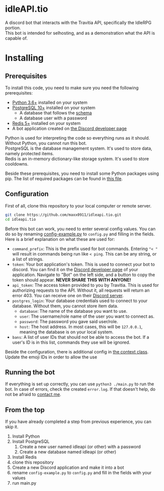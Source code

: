 # idleAPI.tio
A discord bot that interacts with the Travitia API, specifically the IdleRPG portion.  
This bot is intended for selhosting, and as a demonstration what the API is capable of.

# Installing 
## Prerequisites
To install this code, you need to make sure you need the following prerequisites:
- [Python 3.6+](https://www.python.org/downloads/) installed on your system
- [PostgreSQL 10+](https://www.postgresql.org/download/) installed on your system
  - A database that follows the [schema](./schema.sql)
  - A database user with a password
- [Redis 5+](https://redis.io/download) installed on your system
- A bot application created on [the Discord developer page](https://discordapp.com/developers/applications)

Python is used for interpreting the code so everything runs as it should. Without Python, you cannot run this bot.  
PostgreSQL is the database management system. It's used to store data, namely protected items.  
Redis is an in-memory dictionary-like storage system. It's used to store cooldowns.  

Beside these prerequisites, you need to install some Python packages using pip. The list of required packages can be found in [this file](./requirements.txt).

## Configuration
First of all, clone this repository to your local computer or remote server.
```sh
git clone https://github.com/maxx0911/idleapi.tio.git
cd idleapi.tio
```

Before this bot can work, you need to enter several config values. You can do so by renaming [config-example.py](./config-example.py) to `config.py` and filling in the fields.  
Here is a brief explanation on what these are used for:
- `command_prefix`: This is the prefix used for bot commands. Entering `"< "` will result in commands being run like `< ping`. This can be any string, or a list of strings.
- `token`: Your bot application's token. This is used to connect your bot to discord. You can find it on the [Discord developer page](https://discordapp.com/developers/applications) of your application. Navigate to "Bot" on the left side, and a button to copy the token should appear. **NEVER SHARE THIS WITH ANYONE!**
- `api_token`: The access token provided to you by Travitia. This is used for authorizing requests to the API. Without it, all requests will return an error 403. You can receive one on their [Discord server](https://discord.gg/8TBJbnP).
- `postgres_login`: Your database credentials used to connect to your database. Without them, you cannot store item data.
  - `database`: The name of the database you want to use.
  - `user`: The username/role name of the user you want to connect as.
  - `password`: The password you gave said user/role.
  - `host`: The host address. In most cases, this will be `127.0.0.1`, meaning the database is on your local system.
- `bans`: A list of user IDs that should not be able to access the bot. If a user's ID is in this list, commands they use will be ignored.

Beside the configuration, there is additional config in [the context class](./classes/context.py). Update the emoji IDs in order to allow the use 

## Running the bot
If everything is set up correctly, you can use `python3 ./main.py` to run the bot. In case of errors, check the created `error.log`. If that doesn't help, do not be afraid to [contact me](https://discord.com/users/262133866062413825).

## From the top
If you have already completed a step from previous experience, you can skip it.

1. Install Python
2. Install PostgreSQL
   1. Create a new user named idleapi (or other) with a password
   2. Create a new database named idleapi (or other)
3. Install Redis
4. clone this repository
5. Create a new Discord application and make it into a bot
6. rename `config-example.py` to `config.py` and fill in the fields with your values
7. run main.py